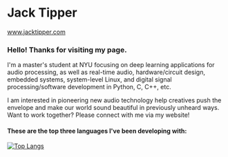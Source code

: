 # Jack Tipper
www.jacktipper.com

### Hello! Thanks for visiting my page.
I'm a master's student at NYU focusing on deep learning applications for audio processing, as well as real-time audio, hardware/circuit design, embedded systems, system-level Linux, and digital signal processing/software development in Python, C, C++, etc. 

I am interested in pioneering new audio technology help creatives push the envelope and make our world sound beautiful in previously unheard ways. Want to work together? Please connect with me via my website!

#### These are the top three languages I've been developing with:
[![Top Langs](https://github-readme-stats.vercel.app/api/top-langs/?username=jacktipper&langs_count=3)](https://github.com/jacktipper/github-readme-stats)


<!--
**jacktipper/jacktipper** is a ✨ _special_ ✨ repository because its `README.md` (this file) appears on your GitHub profile.

Here are some ideas to get you started:

- 🔭 I’m currently working on ...
- 🌱 I’m currently learning ...
- 👯 I’m looking to collaborate on ...
- 🤔 I’m looking for help with ...
- 💬 Ask me about ...
- 📫 How to reach me: ...
- 😄 Pronouns: ...
- ⚡ Fun fact: ...
-->
